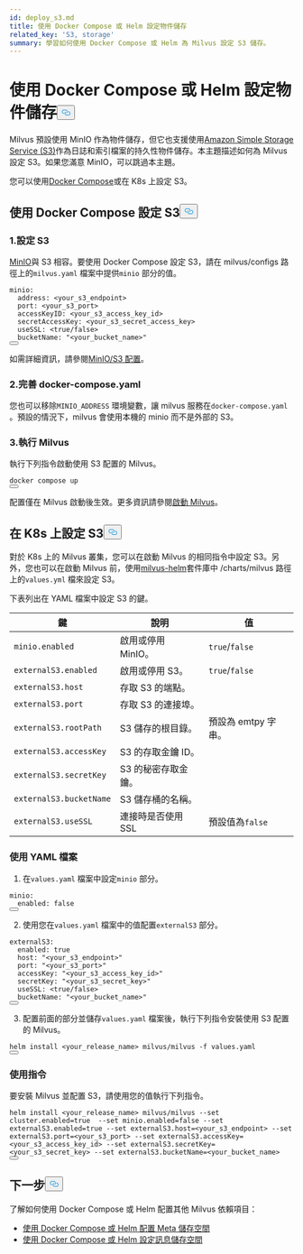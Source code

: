 ```yaml
---
id: deploy_s3.md
title: 使用 Docker Compose 或 Helm 設定物件儲存
related_key: 'S3, storage'
summary: 學習如何使用 Docker Compose 或 Helm 為 Milvus 設定 S3 儲存。
---
```

<h1 id="Configure-Object-Storage-with-Docker-Compose-or-Helm" class="common-anchor-header">使用 Docker Compose 或 Helm 設定物件儲存<button data-href="#Configure-Object-Storage-with-Docker-Compose-or-Helm" class="anchor-icon" translate="no">
      <svg translate="no"
        aria-hidden="true"
        focusable="false"
        height="20"
        version="1.1"
        viewBox="0 0 16 16"
        width="16"
      >
        <path
          fill="#0092E4"
          fill-rule="evenodd"
          d="M4 9h1v1H4c-1.5 0-3-1.69-3-3.5S2.55 3 4 3h4c1.45 0 3 1.69 3 3.5 0 1.41-.91 2.72-2 3.25V8.59c.58-.45 1-1.27 1-2.09C10 5.22 8.98 4 8 4H4c-.98 0-2 1.22-2 2.5S3 9 4 9zm9-3h-1v1h1c1 0 2 1.22 2 2.5S13.98 12 13 12H9c-.98 0-2-1.22-2-2.5 0-.83.42-1.64 1-2.09V6.25c-1.09.53-2 1.84-2 3.25C6 11.31 7.55 13 9 13h4c1.45 0 3-1.69 3-3.5S14.5 6 13 6z"
        ></path>
      </svg>
    </button></h1><p>Milvus 預設使用 MinIO 作為物件儲存，但它也支援使用<a href="https://aws.amazon.com/s3/">Amazon Simple Storage Service (S3)</a>作為日誌和索引檔案的持久性物件儲存。本主題描述如何為 Milvus 設定 S3。如果您滿意 MinIO，可以跳過本主題。</p>
<p>您可以使用<a href="https://docs.docker.com/get-started/overview/">Docker Compose</a>或在 K8s 上設定 S3。</p>
<h2 id="Configure-S3-with-Docker-Compose" class="common-anchor-header">使用 Docker Compose 設定 S3<button data-href="#Configure-S3-with-Docker-Compose" class="anchor-icon" translate="no">
      <svg translate="no"
        aria-hidden="true"
        focusable="false"
        height="20"
        version="1.1"
        viewBox="0 0 16 16"
        width="16"
      >
        <path
          fill="#0092E4"
          fill-rule="evenodd"
          d="M4 9h1v1H4c-1.5 0-3-1.69-3-3.5S2.55 3 4 3h4c1.45 0 3 1.69 3 3.5 0 1.41-.91 2.72-2 3.25V8.59c.58-.45 1-1.27 1-2.09C10 5.22 8.98 4 8 4H4c-.98 0-2 1.22-2 2.5S3 9 4 9zm9-3h-1v1h1c1 0 2 1.22 2 2.5S13.98 12 13 12H9c-.98 0-2-1.22-2-2.5 0-.83.42-1.64 1-2.09V6.25c-1.09.53-2 1.84-2 3.25C6 11.31 7.55 13 9 13h4c1.45 0 3-1.69 3-3.5S14.5 6 13 6z"
        ></path>
      </svg>
    </button></h2><h3 id="1-Configure-S3" class="common-anchor-header">1.設定 S3</h3><p><a href="https://min.io/product/overview">MinIO</a>與 S3 相容。要使用 Docker Compose 設定 S3，請在 milvus/configs 路徑上的<code translate="no">milvus.yaml</code> 檔案中提供<code translate="no">minio</code> 部分的值。</p>
<pre><code translate="no" class="language-yaml"><span class="hljs-attr">minio:</span>
  <span class="hljs-attr">address:</span> <span class="hljs-string">&lt;your_s3_endpoint&gt;</span>
  <span class="hljs-attr">port:</span> <span class="hljs-string">&lt;your_s3_port&gt;</span>
  <span class="hljs-attr">accessKeyID:</span> <span class="hljs-string">&lt;your_s3_access_key_id&gt;</span>
  <span class="hljs-attr">secretAccessKey:</span> <span class="hljs-string">&lt;your_s3_secret_access_key&gt;</span>
  <span class="hljs-attr">useSSL:</span> <span class="hljs-string">&lt;true/false&gt;</span>
  <span class="hljs-attr">bucketName:</span> <span class="hljs-string">&quot;&lt;your_bucket_name&gt;&quot;</span>
<button class="copy-code-btn"></button></code></pre>
<p>如需詳細資訊，請參閱<a href="/docs/zh-hant/configure_minio.md">MinIO/S3 配置</a>。</p>
<h3 id="2-Refine-docker-composeyaml" class="common-anchor-header">2.完善 docker-compose.yaml</h3><p>您也可以移除<code translate="no">MINIO_ADDRESS</code> 環境變數，讓 milvus 服務在<code translate="no">docker-compose.yaml</code> 。預設的情況下，milvus 會使用本機的 minio 而不是外部的 S3。</p>
<h3 id="3-Run-Milvus" class="common-anchor-header">3.執行 Milvus</h3><p>執行下列指令啟動使用 S3 配置的 Milvus。</p>
<pre><code translate="no" class="language-shell">docker compose up
<button class="copy-code-btn"></button></code></pre>
<div class="alert note">配置僅在 Milvus 啟動後生效。更多資訊請參閱<a href="https://milvus.io/docs/install_standalone-docker.md#Start-Milvus">啟動 Milvus</a>。</div>
<h2 id="Configure-S3-on-K8s" class="common-anchor-header">在 K8s 上設定 S3<button data-href="#Configure-S3-on-K8s" class="anchor-icon" translate="no">
      <svg translate="no"
        aria-hidden="true"
        focusable="false"
        height="20"
        version="1.1"
        viewBox="0 0 16 16"
        width="16"
      >
        <path
          fill="#0092E4"
          fill-rule="evenodd"
          d="M4 9h1v1H4c-1.5 0-3-1.69-3-3.5S2.55 3 4 3h4c1.45 0 3 1.69 3 3.5 0 1.41-.91 2.72-2 3.25V8.59c.58-.45 1-1.27 1-2.09C10 5.22 8.98 4 8 4H4c-.98 0-2 1.22-2 2.5S3 9 4 9zm9-3h-1v1h1c1 0 2 1.22 2 2.5S13.98 12 13 12H9c-.98 0-2-1.22-2-2.5 0-.83.42-1.64 1-2.09V6.25c-1.09.53-2 1.84-2 3.25C6 11.31 7.55 13 9 13h4c1.45 0 3-1.69 3-3.5S14.5 6 13 6z"
        ></path>
      </svg>
    </button></h2><p>對於 K8s 上的 Milvus 叢集，您可以在啟動 Milvus 的相同指令中設定 S3。另外，您也可以在啟動 Milvus 前，使用<a href="https://github.com/milvus-io/milvus-helm">milvus-helm</a>套件庫中 /charts/milvus 路徑上的<code translate="no">values.yml</code> 檔來設定 S3。</p>
<p>下表列出在 YAML 檔案中設定 S3 的鍵。</p>
<table>
<thead>
<tr><th>鍵</th><th>說明</th><th>值</th></tr>
</thead>
<tbody>
<tr><td><code translate="no">minio.enabled</code></td><td>啟用或停用 MinIO。</td><td><code translate="no">true</code>/<code translate="no">false</code></td></tr>
<tr><td><code translate="no">externalS3.enabled</code></td><td>啟用或停用 S3。</td><td><code translate="no">true</code>/<code translate="no">false</code></td></tr>
<tr><td><code translate="no">externalS3.host</code></td><td>存取 S3 的端點。</td><td></td></tr>
<tr><td><code translate="no">externalS3.port</code></td><td>存取 S3 的連接埠。</td><td></td></tr>
<tr><td><code translate="no">externalS3.rootPath</code></td><td>S3 儲存的根目錄。</td><td>預設為 emtpy 字串。</td></tr>
<tr><td><code translate="no">externalS3.accessKey</code></td><td>S3 的存取金鑰 ID。</td><td></td></tr>
<tr><td><code translate="no">externalS3.secretKey</code></td><td>S3 的秘密存取金鑰。</td><td></td></tr>
<tr><td><code translate="no">externalS3.bucketName</code></td><td>S3 儲存桶的名稱。</td><td></td></tr>
<tr><td><code translate="no">externalS3.useSSL</code></td><td>連接時是否使用 SSL</td><td>預設值為<code translate="no">false</code></td></tr>
</tbody>
</table>
<h3 id="Using-the-YAML-file" class="common-anchor-header">使用 YAML 檔案</h3><ol>
<li>在<code translate="no">values.yaml</code> 檔案中設定<code translate="no">minio</code> 部分。</li>
</ol>
<pre><code translate="no" class="language-yaml"><span class="hljs-attr">minio:</span>
  <span class="hljs-attr">enabled:</span> <span class="hljs-literal">false</span>
<button class="copy-code-btn"></button></code></pre>
<ol start="2">
<li>使用您在<code translate="no">values.yaml</code> 檔案中的值配置<code translate="no">externalS3</code> 部分。</li>
</ol>
<pre><code translate="no" class="language-yaml"><span class="hljs-attr">externalS3:</span>
  <span class="hljs-attr">enabled:</span> <span class="hljs-literal">true</span>
  <span class="hljs-attr">host:</span> <span class="hljs-string">&quot;&lt;your_s3_endpoint&gt;&quot;</span>
  <span class="hljs-attr">port:</span> <span class="hljs-string">&quot;&lt;your_s3_port&gt;&quot;</span>
  <span class="hljs-attr">accessKey:</span> <span class="hljs-string">&quot;&lt;your_s3_access_key_id&gt;&quot;</span>
  <span class="hljs-attr">secretKey:</span> <span class="hljs-string">&quot;&lt;your_s3_secret_key&gt;&quot;</span>
  <span class="hljs-attr">useSSL:</span> <span class="hljs-string">&lt;true/false&gt;</span>
  <span class="hljs-attr">bucketName:</span> <span class="hljs-string">&quot;&lt;your_bucket_name&gt;&quot;</span>
<button class="copy-code-btn"></button></code></pre>
<ol start="3">
<li>配置前面的部分並儲存<code translate="no">values.yaml</code> 檔案後，執行下列指令安裝使用 S3 配置的 Milvus。</li>
</ol>
<pre><code translate="no" class="language-shell">helm install &lt;your_release_name&gt; milvus/milvus -f values.yaml
<button class="copy-code-btn"></button></code></pre>
<h3 id="Using-a-command" class="common-anchor-header">使用指令</h3><p>要安裝 Milvus 並配置 S3，請使用您的值執行下列指令。</p>
<pre><code translate="no" class="language-shell">helm install &lt;your_release_name&gt; milvus/milvus --set cluster.enabled=true  --set minio.enabled=false --set externalS3.enabled=true --set externalS3.host=&lt;your_s3_endpoint&gt; --set externalS3.port=&lt;your_s3_port&gt; --set externalS3.accessKey=&lt;your_s3_access_key_id&gt; --set externalS3.secretKey=&lt;your_s3_secret_key&gt; --set externalS3.bucketName=&lt;your_bucket_name&gt;
<button class="copy-code-btn"></button></code></pre>
<h2 id="Whats-next" class="common-anchor-header">下一步<button data-href="#Whats-next" class="anchor-icon" translate="no">
      <svg translate="no"
        aria-hidden="true"
        focusable="false"
        height="20"
        version="1.1"
        viewBox="0 0 16 16"
        width="16"
      >
        <path
          fill="#0092E4"
          fill-rule="evenodd"
          d="M4 9h1v1H4c-1.5 0-3-1.69-3-3.5S2.55 3 4 3h4c1.45 0 3 1.69 3 3.5 0 1.41-.91 2.72-2 3.25V8.59c.58-.45 1-1.27 1-2.09C10 5.22 8.98 4 8 4H4c-.98 0-2 1.22-2 2.5S3 9 4 9zm9-3h-1v1h1c1 0 2 1.22 2 2.5S13.98 12 13 12H9c-.98 0-2-1.22-2-2.5 0-.83.42-1.64 1-2.09V6.25c-1.09.53-2 1.84-2 3.25C6 11.31 7.55 13 9 13h4c1.45 0 3-1.69 3-3.5S14.5 6 13 6z"
        ></path>
      </svg>
    </button></h2><p>了解如何使用 Docker Compose 或 Helm 配置其他 Milvus 依賴項目：</p>
<ul>
<li><a href="/docs/zh-hant/deploy_etcd.md">使用 Docker Compose 或 Helm 配置 Meta 儲存空間</a></li>
<li><a href="/docs/zh-hant/deploy_pulsar.md">使用 Docker Compose 或 Helm 設定訊息儲存空間</a></li>
</ul>
